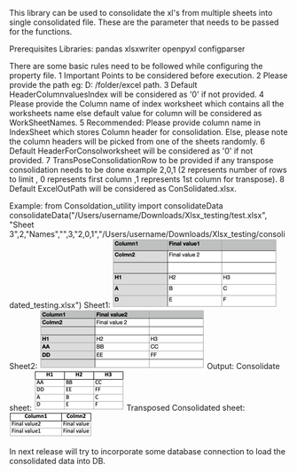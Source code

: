 This library can be used to consolidate the xl's from multiple sheets into single consolidated file.
These are the parameter that needs to be passed for the functions.

Prerequisites Libraries:
    pandas
    xlsxwriter
    openpyxl
    configparser

There are some basic rules need to be followed while configuring the property file.
    1 Important Points to be considered before execution.
    2 Please provide the path eg: D: /folder/excel path.
    3 Default HeaderColumnvaluesIndex will be considered as '0' if not provided.
    4 Please provide the Column name of index worksheet which contains all the worksheets name else default value for column will be considered as WorkSheetNames.
    5 Recommended: Please provide column name in IndexSheet which stores Column header for consolidation. Else, please note the column headers will be picked from one of the sheets randomly.
    6 Default HeaderForConsolworksheet will be considered as '0' if not provided.
    7 TransPoseConsolidationRow to be provided if any transpose consolidation needs to be done example 2,0,1 (2 represents number of rows to limit , 0 represents first column ,1 represents 1st column for transpose).
    8 Default ExcelOutPath will be considered as ConSolidated.xlsx.

Example:
    from Consoldation_utility import consolidateData
    consolidateData("/Users/username/Downloads/Xlsx_testing/test.xlsx",
                "Sheet 3",2,"Names","",3,"2,0,1","/Users/username/Downloads/Xlsx_testing/consolidated_testing.xlsx")
    Sheet1:
        ![img_1.png](img_1.png)
    Sheet2:
        ![img_2.png](img_2.png)
    Output:
        Consolidate sheet:
            ![img_3.png](img_3.png)
        Transposed Consolidated sheet:
            ![img_4.png](img_4.png)

In next release will try to incorporate some database connection to load the consolidated data into DB.